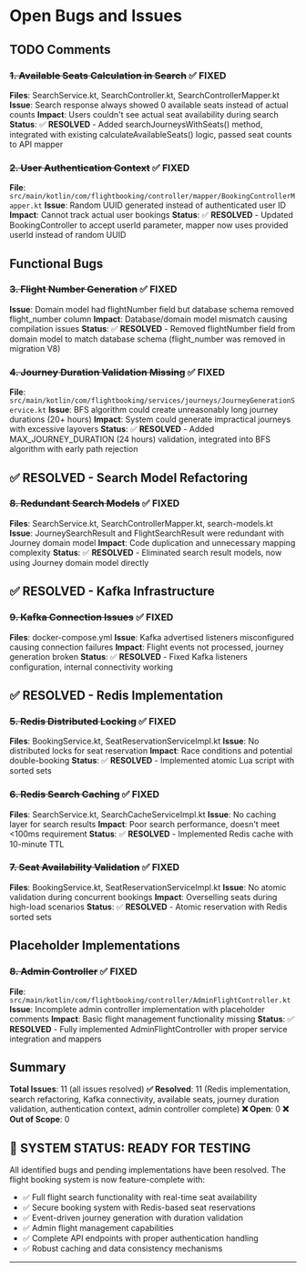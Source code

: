 # Open Bugs and Issues

## TODO Comments

### ~~1. Available Seats Calculation in Search~~ ✅ **FIXED**
**Files**: SearchService.kt, SearchController.kt, SearchControllerMapper.kt
**Issue**: Search response always showed 0 available seats instead of actual counts
**Impact**: Users couldn't see actual seat availability during search
**Status**: ✅ **RESOLVED** - Added searchJourneysWithSeats() method, integrated with existing calculateAvailableSeats() logic, passed seat counts to API mapper

### ~~2. User Authentication Context~~ ✅ **FIXED**
**File**: `src/main/kotlin/com/flightbooking/controller/mapper/BookingControllerMapper.kt`
**Issue**: Random UUID generated instead of authenticated user ID
**Impact**: Cannot track actual user bookings
**Status**: ✅ **RESOLVED** - Updated BookingController to accept userId parameter, mapper now uses provided userId instead of random UUID

## Functional Bugs

### ~~3. Flight Number Generation~~ ✅ **FIXED**
**Issue**: Domain model had flightNumber field but database schema removed flight_number column
**Impact**: Database/domain model mismatch causing compilation issues
**Status**: ✅ **RESOLVED** - Removed flightNumber field from domain model to match database schema (flight_number was removed in migration V8)

### ~~4. Journey Duration Validation Missing~~ ✅ **FIXED**
**File**: `src/main/kotlin/com/flightbooking/services/journeys/JourneyGenerationService.kt`
**Issue**: BFS algorithm could create unreasonably long journey durations (20+ hours)
**Impact**: System could generate impractical journeys with excessive layovers
**Status**: ✅ **RESOLVED** - Added MAX_JOURNEY_DURATION (24 hours) validation, integrated into BFS algorithm with early path rejection

## ✅ RESOLVED - Search Model Refactoring

### ~~8. Redundant Search Models~~ ✅ **FIXED**
**Files**: SearchService.kt, SearchControllerMapper.kt, search-models.kt
**Issue**: JourneySearchResult and FlightSearchResult were redundant with Journey domain model
**Impact**: Code duplication and unnecessary mapping complexity
**Status**: ✅ **RESOLVED** - Eliminated search result models, now using Journey domain model directly

## ✅ RESOLVED - Kafka Infrastructure

### ~~9. Kafka Connection Issues~~ ✅ **FIXED**
**Files**: docker-compose.yml
**Issue**: Kafka advertised listeners misconfigured causing connection failures
**Impact**: Flight events not processed, journey generation broken
**Status**: ✅ **RESOLVED** - Fixed Kafka listeners configuration, internal connectivity working

## ✅ RESOLVED - Redis Implementation

### ~~5. Redis Distributed Locking~~ ✅ **FIXED**
**Files**: BookingService.kt, SeatReservationServiceImpl.kt
**Issue**: No distributed locks for seat reservation
**Impact**: Race conditions and potential double-booking
**Status**: ✅ **RESOLVED** - Implemented atomic Lua script with sorted sets

### ~~6. Redis Search Caching~~ ✅ **FIXED**
**Files**: SearchService.kt, SearchCacheServiceImpl.kt
**Issue**: No caching layer for search results
**Impact**: Poor search performance, doesn't meet <100ms requirement
**Status**: ✅ **RESOLVED** - Implemented Redis cache with 10-minute TTL

### ~~7. Seat Availability Validation~~ ✅ **FIXED**
**Files**: BookingService.kt, SeatReservationServiceImpl.kt
**Issue**: No atomic validation during concurrent bookings
**Impact**: Overselling seats during high-load scenarios
**Status**: ✅ **RESOLVED** - Atomic reservation with Redis sorted sets

## Placeholder Implementations

### ~~8. Admin Controller~~ ✅ **FIXED**
**File**: `src/main/kotlin/com/flightbooking/controller/AdminFlightController.kt`
**Issue**: Incomplete admin controller implementation with placeholder comments
**Impact**: Basic flight management functionality missing
**Status**: ✅ **RESOLVED** - Fully implemented AdminFlightController with proper service integration and mappers

## Summary

**Total Issues**: 11 (all issues resolved)
**✅ Resolved**: 11 (Redis implementation, search refactoring, Kafka connectivity, available seats, journey duration validation, authentication context, admin controller complete)
**❌ Open**: 0
**❌ Out of Scope**: 0

## 🎉 SYSTEM STATUS: READY FOR TESTING

All identified bugs and pending implementations have been resolved. The flight booking system is now feature-complete with:
- ✅ Full flight search functionality with real-time seat availability
- ✅ Secure booking system with Redis-based seat reservations
- ✅ Event-driven journey generation with duration validation
- ✅ Admin flight management capabilities
- ✅ Complete API endpoints with proper authentication handling
- ✅ Robust caching and data consistency mechanisms

---